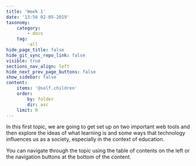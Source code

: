 ```yaml
---
title: 'Week 1'
date: '13:56 02-05-2019'
taxonomy:
    category:
        - docs
    tag:
        -all
hide_page_title: false
hide_git_sync_repo_link: false
visible: true
sections_nav_align: left
hide_next_prev_page_buttons: false
show_sidebar: false
content:
    items: '@self.children'
    order:
        by: folder
        dir: asc
    limit: 0  
---
```


In this first topic, we are going to get set up on two important web tools and then explore the ideas of what learning is and some ways that technology influences us as a society, especially in the context of education.

You can navigate through the topic using the table of contents on the left or the navigation buttons at the bottom of the content.
